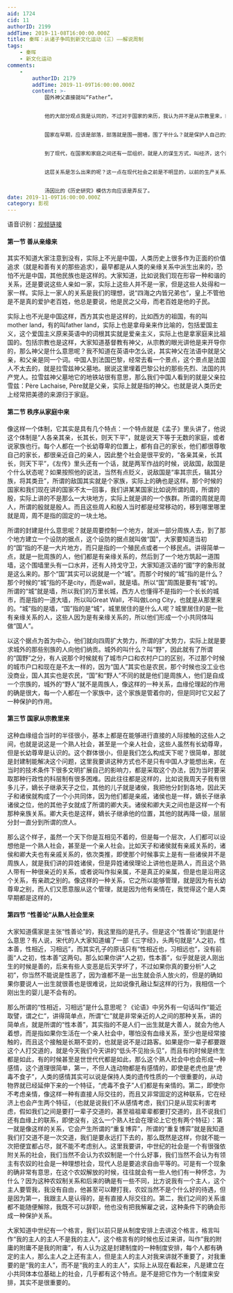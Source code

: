```yaml
---
aid: 1724
cid: 11
authorID: 2199
addTime: 2019-11-08T16:00:00.000Z
title: 秦晖：从诸子争鸣到新文化运动（三）——解说周制
tags:
    - 秦晖
    - 新文化运动
comments:
    -
        authorID: 2179
        addTime: 2019-11-09T16:00:00.000Z
        content: >-
            国外神父直接就叫“Father”。


            他的大部分观点我是认同的，不过对于国家的来历，我认为并不是从宗教里来，或者说，要认为从宗教里来，差不多得看成是一种“自举”意识，就是能够意识到自己是这样的存在，然后来捍卫保护这种存在。意识到自己是有着良知品德有着人伦这些东西的，因此要警戒可能不承认这些的其他外族势力的入侵，从而才出现国家组织。在这个意义上可以说成是从宗教里来。


            国家在早期，应该是部落，部落就是围一圈墙，围了干什么？就是保护人自己的生存空间，因此国家在一开始就是捍卫的人的生存方式，这个行为跟非人以及侵犯人的其他东西，是有意识分开的。


            到了现代，在国家和家庭之间还有一层组织，就是人的谋生方式，叫经济，这个层面也是不能忽略的，不同于家庭，也不同于国家组织，这个层面我认为叫做行业分工合作的关系。这层也得是互惠互利的关系。


            这层关系是怎么出来的呢？这一点在现代社会之前是不明显的，以前的生产关系上主要是效法有才能有技艺的人，学徒模式，或者效法有智慧的圣人，实际上就是效法群体里的头领模型，因此，领袖者的道德良知，至关重要，但是在现代是分工合作，个体虽然微不足道但在分工体系里都是同等价值，在现代，文明得到了大发展，就是来源于分工合作强调的是大家都是价值同等，越是靠近现代，分工越是细致，文明的发展就来源于这里。


            汤因比的《历史研究》模仿方向应该是弄反了。
date: 2019-11-09T16:00:00.000Z
category: 影视
---
```


语音识别：[视频链接](https://www.youtube.com/watch?index=3&list=PL---0eciYejD9JYjZQDcygSLHzrxifA4l&v=pY29WtzlxF8)

#### [](#%E7%AC%AC%E4%B8%80%E8%8A%82-%E5%96%84%E4%BB%8E%E4%BA%B2%E7%BC%98%E6%9D%A5)**第一节 善从亲缘来**

其实不知道大家注意到没有，实际上不光是中国，人类历史上很多作为正面的价值追求（就是和善有关的那些追求），最早都是从人类的亲缘关系中派生出来的，恐怕不光是中国，其他民族也是这样的。大家知道，比如说我们现在形容一种和谐的关系，还是要说这些人亲如一家，实际上这些人并不是一家，但是这些人处得和一家一样。实际上一家人的关系是我们的理想，说“四海之内皆兄弟也”，皇上不管他是不是真的爱护老百姓，他总是要说，他是民之父母，而老百姓是他的子民。

实际上也不光是中国这样，西方其实也是这样的，比如西方的祖国，有的叫mother land，有的叫father land，实际上也是拿母亲来作比喻的，包括爱国主义，这个爱国主义原来英语中的词根其实就是爱亲主义，实际上也是拿家庭来比祖国的。包括宗教也是这样，大家知道基督教有神父，从宗教的眼光讲他是来开导你的，那么神父是什么意思呢？我不知道在英语中怎么说，其实神父在法语中就是父亲，和父亲是同一个词。中国人到法国巴黎，经常去看一个景点，这个景点是法国人不太去的，就是拉雪兹神父墓地。据说这里埋着巴黎公社的那些先烈、法国的共产党人。拉雪兹神父墓地它的地铁站很有意思，那么我们中国人看到的就是父亲拉雪兹：Père Lachaise, Père就是父亲，实际上就是指的神父。也就是说人类历史上经常把美德的来源归于家庭。

#### [](#%E7%AC%AC%E4%BA%8C%E8%8A%82-%E7%A7%A9%E5%BA%8F%E4%BB%8E%E5%AE%B6%E5%BA%AD%E4%B8%AD%E6%9D%A5)**第二节 秩序从家庭中来**

像这样一个体制，它其实是具有几个特点：一个特点就是《孟子》里头讲了，他说这个体制是“人各亲其亲，长其长，则天下平”，就是说天下等于无数的家庭，或者说家族也行。每个人都在一个长幼尊卑的位置上，都有自己的家长，他们都很尊敬自己的家长，都很亲近自己的亲人，因此整个社会是很平安的，“各亲其亲，长其长，则天下平”，《左传》里头还有一个话，就是两军作战的时候，说敌国，敌国是个什么状态呢？如果按照他的说法，当然有点贬义，说敌国是“率其宗氏，辑其分族，将其类丑”，所谓的敌国其实就是个家族，实际上的确也是这样。那个时候的国家和我们现在讲的国家不太一回事，我们讲某某国家比如说所谓的周，所谓的殷，实际上讲的不是那么一大块地方，实际上就是讲的一个族群。所谓的周就是周人，所谓的殷就是殷人。而且这些周人和殷人当时都是经常移动的，移到哪里哪里就是周，周不是指的固定的一块土地。

所谓的封建是什么意思呢？就是周要控制一个地方，就派一部分周族人去，到了那个地方建立一个设防的据点，这个设防的据点就叫做“国”，大家要知道当初的“国”指的不是一大片地方，而只是指的一个殖民点或者一个移民点。讲得简单一点，就是一批周族的人，他们都是有亲缘关系的，然后到了一个地方筑起一道围墙，这个围墙里头有一口水井，还有人持戈守卫，大家知道汉语的“國”字的象形就是这么来的。那个“国”其实可以说就是一个“城”。而那个时候的“城”指的是什么？那个时候的“城”指的不是city，而是wall，就是墙。所以“国”周围是要有“城”的。所谓的“城”就是墙，所以我们的万里长城，西方人也懂得不是指的一个长长的城市，而是指的一道大墙，所以叫Great Wall，不叫做Long City，也就是从那里来的。“城”指的是墙，“国”指的是“城”，城里居住的是什么人呢？城里居住的是一批有亲缘关系的人，这些人因为是有亲缘关系的，所以他们形成一个小共同体叫做“国人”。

以这个据点为首为中心，他们就向四周扩大势力，所谓的扩大势力，实际上就是要求城外的那些别族的人向他们纳贡。城外的叫什么？叫“野”，因此就有了所谓的“国野”之分，有人说那个时候就有了城市户口和农村户口的区别，不过那个时候的城市户口和现在是不太一样的，因为“国人”其实也是农民，那个时候也没工业也没商业，国人其实也是农民，“国”和“野人”不同的就是他们是周族人，他们是自成一个宗族的，城外的“野人”就不是周族人，像这样的一种关系，血缘伦理起的作用的确是很大，每一个人都在一个家族中，这个家族是管着你的，但是同时它又起了一种保护的作用。

#### [](#%E7%AC%AC%E4%B8%89%E8%8A%82-%E5%9B%BD%E5%AE%B6%E4%BB%8E%E5%AE%97%E6%95%99%E9%87%8C%E6%9D%A5)**第三节 国家从宗教里来**

这种血缘组合当时的半径很小，基本上都是在能够进行直接的人际接触的这些人之间，也就是说这是一个熟人社会，甚至是一个亲人社会，这些人虽然有长幼尊卑，但是长幼尊卑是认识的。这个群体很小，但是我们怎么构成天下呢？很简单，那就是封建制能解决这个问题，这里我要讲这种方式也不是只有中国人才能想出来，在当时的技术条件下很多文明扩展自己的影响力，都是采取这个办法，因为当时要采取那种行政性的科层制有很多困难。因此往往都是这样的，比如说我周天子我有很多儿子，嫡长子继承天子之位，其他的儿子就是诸侯，我把他分封到各地，因此天子和诸侯就构成了一个小共同体，因为他们都是亲戚，诸侯也是一样，嫡长子继承诸侯之位，他的其他子女就成了所谓的卿大夫。诸侯和卿大夫之间也是这样一个有那种亲族关系。卿大夫也是这样，嫡长子继承他的位置，其他的就再降一级，层层分封一直分到所谓的庶人。

那么这个样子，虽然一个天下你是互相见不着的，但是每一个层次，人们都可以设想他是一个熟人社会，甚至是一个亲人社会。比如天子和诸侯就有亲戚关系的，诸侯和卿大夫也有亲戚关系的，依次类推，即使那个时候事实上是有一些诸侯并不是周族人，就是我们讲的异姓诸侯，但是异姓诸侯理论上讲他也是熟人，而且这个熟人带有一种很亲近的关系，或者说叫作拟亲属，不是真正的亲属，但是也是沿用这个关系，有亲疏之别的。像这样的一种关系，它之所以能够管理，就是因为有长幼尊卑之别，而人们又愿意服从这个管理，就是因为他有亲情在，我觉得这个是人类早期都是这样的，

#### [](#%E7%AC%AC%E5%9B%9B%E8%8A%82-%E6%80%A7%E5%96%84%E8%AE%BA-%E4%BB%8E%E7%86%9F%E4%BA%BA%E7%A4%BE%E4%BC%9A%E9%87%8C%E6%9D%A5)**第四节 “性善论”从熟人社会里来**

大家知道儒家是主张“性善论”的，我这里指的是孔子。但是这个“性善论”到底是什么意思？有人说，宋代的人大家知道编了一部《三字经》，头两句就是“人之初，性本善，性相近，习相远”，而其实孔子的原话只有“性相近也，习相远也”，没有前面“人之初，性本善”这两句。那么如果你讲“人之初，性本善”，似乎就是说人刚出生的时候是善的，后来有些人变恶是后天学坏了，不过如果你真的要分析“人之初”，你当然不能说是性恶了，因为谁都不是一出生就会杀人放火的，但是的确如果你要说人一出生就很善也是很难说，比如说像孔融让梨这样的行为，我相信一个刚出生的婴儿是不会有的。

那么所谓的“性相近，习相远”是什么意思呢？《论语》中另外有一句话叫作“能近取譬，谓之仁”，讲得简单点，所谓“仁”就是非常亲近的人之间的那种关系，讲的简单点，就是所谓的“性本善”，其实指的不是人们一出生就是大善人，就会为他人着想，而是指如果你生活在一个亲人社会中，哪怕没有血缘关系，至少也是经常接触的，而且这个接触是长期不变的，也就是说不是过路客。如果是你一辈子都要跟这个人打交道的，就是今天我们今天讲的“低头不见抬头见”，而且有的时候是终生都是如此，有的时候甚至是世世代代都是如此，那么这个熟人社会中也会形成一种感情，这个道理很简单，第一，不但人连动物都是有感情的，即使是老虎也是“虎毒不食子”，人类的感情其实可以说是保持人类的遗传性质的一个很重要的，从动物界就已经延伸下来的一个特征，“虎毒不食子”人们都是有亲情的。第二，即使你不考虑亲情，像这样一种有直接人际交往的，而且又非常固定的这种联系，它在经济上也会产生两个特征，（也就是说我们不从感情考虑，我们只是从现实利害考虑，假如我们之间是要打一辈子交道的，甚至祖祖辈辈都要打交道的，且不说我们还有血缘上的联系，即使没有，这么一个熟人社会在理论上它也有两个特征）：第一就是像这样的关系，它会产生所谓的“重复博弈”，所谓的“重复博弈”就是我知道我们打交道不是一次交道，我们是要永远打下去的，那么既然是这样，你就不能一次把便宜都占尽，就不能不考虑别人。这里我要讲，中世纪的社会是一个有很强依附关系的社会，我们当然不会认为农奴制是一个什么好事，我们当然不会认为有领主有农奴的社会是一种理想社会，现代人总是要追求自由平等的。可是有一个现象的确非常有意思，在这个农奴解放的时候，往往就会有一些人他们有一种怀念，为什么？因为这种农奴制关系和后来的确是有一些不同，比方说我有一个主人，这个主人要管我，我没有自由，他甚至可以鞭打我，农奴当然不是个什么好的待遇，但是因为第一，我跟主人是认得的，是有直接人际交往的。第二，我们之间的关系谁都不能随便解除，我既不可以辞职，他也没有把我解雇之说，这种条件下的确会形成一种保护关系。

大家知道中世纪有一个格言，我们以前只是从制度安排上去讲这个格言，格言叫作“我的主人的主人不是我的主人”，这个格言有的时候也反过来讲，叫作”我的附庸的附庸不是我的附庸”，有人认为这是封建制度的一种制度安排，每个人都有确定的主人，那么主人之上还有主人，但是主人的主人对我来讲就不重要了，对我重要的是“我的主人”，而不是“我的主人的主人”，实际上从现在看起来，凡是建立在小共同体本位基础上的社会，几乎都有这个特点。是不是把它作为一个制度来安排，其实不是很重要的。
